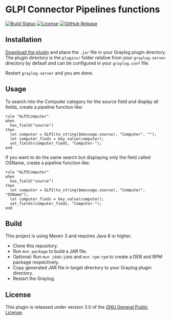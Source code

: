 # GLPI Connector Pipelines functions

[![Build Status](https://travis-ci.org/airbus-cyber/graylog-plugin-glpi.svg?branch=master)](https://travis-ci.org/airbus-cyber/graylog-plugin-glpi)
[![License](https://img.shields.io/badge/license-GPL--3.0-orange.svg)](https://www.gnu.org/licenses/gpl-3.0.txt)
[![GitHub Release](https://img.shields.io/badge/release-v1.0.0-blue.svg)](https://github.com/airbus-cyber/graylog-plugin-glpi/releases)

## Installation

[Download the plugin](https://github.com/airbus-cyber/graylog-plugin-glpi/releases)
and place the `.jar` file in your Graylog plugin directory. The plugin directory
is the `plugins/` folder relative from your `graylog-server` directory by default
and can be configured in your `graylog.conf` file.

Restart `graylog-server` and you are done.

## Usage

To search into the Computer category for the source field and display all fields, create a pipeline function like:
```
rule "GLPIComputer"
when
  has_field("source")
then
  let computer = GLPI(to_string($message.source), "Computer", "");
  let computer_fieds = key_value(computer);
  set_fields(computer_fieds, "Computer-");
end
```

If you want to do the same search but displaying only the field called OSName, create a pipeline function like:
```
rule "GLPIComputer"
when
  has_field("source")
then
  let computer = GLPI(to_string($message.source), "Computer", "OSName");
  let computer_fieds = key_value(computer);
  set_fields(computer_fieds, "Computer-");
end
```
## Build

This project is using Maven 3 and requires Java 8 or higher.

* Clone this repository.
* Run `mvn package` to build a JAR file.
* Optional: Run `mvn jdeb:jdeb` and `mvn rpm:rpm` to create a DEB and RPM package respectively.
* Copy generated JAR file in target directory to your Graylog plugin directory.
* Restart the Graylog.

## License

This plugin is released under version 3.0 of the [GNU General Public License](https://www.gnu.org/licenses/gpl-3.0.txt).
